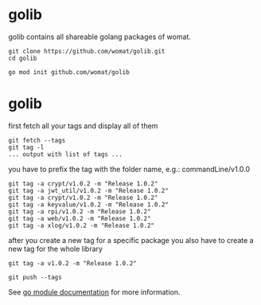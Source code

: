 # golib
golib contains all shareable golang packages of womat.



    git clone https://github.com/womat/golib.git
    cd golib

    go mod init github.com/womat/golib



# golib

first fetch all your tags and display all of them

    git fetch --tags
    git tag -l
    ... output with list of tags ...

you have to prefix the tag with the folder name, e.g.: commandLine/v1.0.0

    git tag -a crypt/v1.0.2 -m "Release 1.0.2"
    git tag -a jwt_util/v1.0.2 -m "Release 1.0.2"
    git tag -a crypt/v1.0.2 -m "Release 1.0.2"
    git tag -a keyvalue/v1.0.2 -m "Release 1.0.2"
    git tag -a rpi/v1.0.2 -m "Release 1.0.2"
    git tag -a web/v1.0.2 -m "Release 1.0.2"
    git tag -a xlog/v1.0.2 -m "Release 1.0.2"

after you create a new tag for a specific package you also have to create a new tag for the whole library

    git tag -a v1.0.2 -m "Release 1.0.2"
    
    git push --tags

See [go module documentation](https://go.dev/doc/modules/managing-source) for more information.
